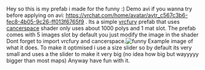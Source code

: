 Hey so this is my prefab i made for the funny :)
Demo avi if you wanna try before applying on avi: https://vrchat.com/home/avatar/avtr_c567c3b6-fec8-4b05-9c26-ff013f6765f9 .
Its a simple [vrcfury](https://vrcfury.com/) prefab that uses [cancerspace](https://github.com/AkaiMage/VRC-Cancerspace) shader only uses about 1000 polys and 1 mat slot.
The prefab comes with 5 images slot by default you just modify the image in the shader
Dont forget to import vrcfury and cancerspace.![funny](https://github.com/user-attachments/assets/e3e32a0d-fb57-462d-91b1-c9253448a928)
Example image of what it does.
To make it optimised i use a size slider so by default its very small and uses a the slider to make it very big (no idea how big but wayyyyy bigger than most maps)
Anyway have fun with it.
